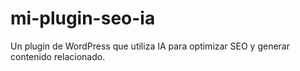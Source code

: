 # mi-plugin-seo-ia
Un plugin de WordPress que utiliza IA para optimizar SEO y generar contenido relacionado.
